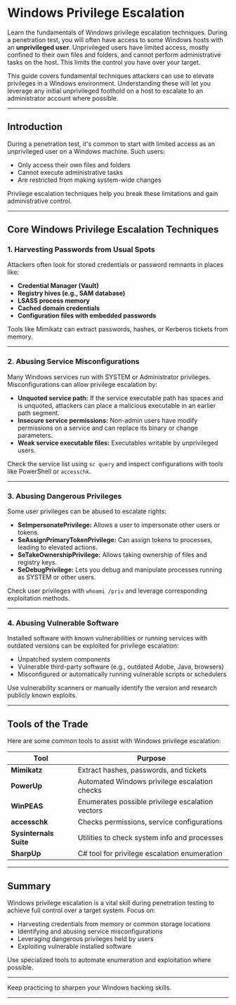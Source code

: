 # Windows Privilege Escalation

Learn the fundamentals of Windows privilege escalation techniques. During a penetration test, you will often have access to some Windows hosts with an **unprivileged user**. Unprivileged users have limited access, mostly confined to their own files and folders, and cannot perform administrative tasks on the host. This limits the control you have over your target.

This guide covers fundamental techniques attackers can use to elevate privileges in a Windows environment. Understanding these will let you leverage any initial unprivileged foothold on a host to escalate to an administrator account where possible.

***

## Introduction

During a penetration test, it's common to start with limited access as an unprivileged user on a Windows machine. Such users:

- Only access their own files and folders  
- Cannot execute administrative tasks  
- Are restricted from making system-wide changes  

Privilege escalation techniques help you break these limitations and gain administrative control.

***

## Core Windows Privilege Escalation Techniques

### 1. Harvesting Passwords from Usual Spots

Attackers often look for stored credentials or password remnants in places like:

- **Credential Manager (Vault)**  
- **Registry hives (e.g., SAM database)**  
- **LSASS process memory**  
- **Cached domain credentials**  
- **Configuration files with embedded passwords**  

Tools like Mimikatz can extract passwords, hashes, or Kerberos tickets from memory.

***

### 2. Abusing Service Misconfigurations

Many Windows services run with SYSTEM or Administrator privileges. Misconfigurations can allow privilege escalation by:

- **Unquoted service path:** If the service executable path has spaces and is unquoted, attackers can place a malicious executable in an earlier path segment.  
- **Insecure service permissions:** Non-admin users have modify permissions on a service and can replace its binary or change parameters.  
- **Weak service executable files:** Executables writable by unprivileged users.  

Check the service list using `sc query` and inspect configurations with tools like PowerShell or `accesschk`.

***

### 3. Abusing Dangerous Privileges

Some user privileges can be abused to escalate rights:

- **SeImpersonatePrivilege:** Allows a user to impersonate other users or tokens.  
- **SeAssignPrimaryTokenPrivilege:** Can assign tokens to processes, leading to elevated actions.  
- **SeTakeOwnershipPrivilege:** Allows taking ownership of files and registry keys.  
- **SeDebugPrivilege:** Lets you debug and manipulate processes running as SYSTEM or other users.  

Check user privileges with `whoami /priv` and leverage corresponding exploitation methods.

***

### 4. Abusing Vulnerable Software

Installed software with known vulnerabilities or running services with outdated versions can be exploited for privilege escalation:

- Unpatched system components  
- Vulnerable third-party software (e.g., outdated Adobe, Java, browsers)  
- Misconfigured or automatically running vulnerable scripts or schedulers  

Use vulnerability scanners or manually identify the version and research publicly known exploits.

***

## Tools of the Trade

Here are some common tools to assist with Windows privilege escalation:

| Tool           | Purpose                                  |
|----------------|------------------------------------------|
| **Mimikatz**   | Extract hashes, passwords, and tickets  |
| **PowerUp**    | Automated Windows privilege escalation checks |
| **WinPEAS**    | Enumerates possible privilege escalation vectors |
| **accesschk**  | Checks permissions, service configurations |
| **Sysinternals Suite** | Utilities to check system info and processes |
| **SharpUp**    | C# tool for privilege escalation enumeration |

***

## Summary

Windows privilege escalation is a vital skill during penetration testing to achieve full control over a target system. Focus on:

- Harvesting credentials from memory or common storage locations  
- Identifying and abusing service misconfigurations  
- Leveraging dangerous privileges held by users  
- Exploiting vulnerable installed software  

Use specialized tools to automate enumeration and exploitation where possible.

***  
Keep practicing to sharpen your Windows hacking skills.

***
